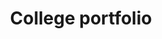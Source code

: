 ---
title: "College portfolio"
layout: uniportfolio
permalink: /uniportfolio/
collection: uniportfolio
entries_layout: list
classes: wide
author_profile: true
sidebar:
  - title: "Other projects:"
  - nav: OtherPortfolios
---